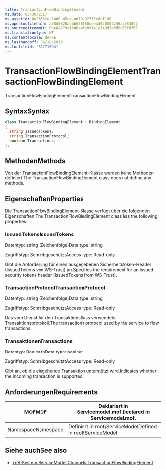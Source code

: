 ```yaml
---
title: TransactionFlowBindingElement
ms.date: 03/30/2017
ms.assetid: 0a9656fe-2400-45ca-ad79-92715c8cf190
ms.openlocfilehash: a58d5620abbb636480ceea3020552246ae284842
ms.sourcegitcommit: 0be8a279af6d8a43e03141e349d3efd5d35f8767
ms.translationtype: HT
ms.contentlocale: de-DE
ms.lasthandoff: 04/18/2019
ms.locfileid: "59771594"
---
```

# <a name="transactionflowbindingelement"></a><span data-ttu-id="37127-102">TransactionFlowBindingElement</span><span class="sxs-lookup"><span data-stu-id="37127-102">TransactionFlowBindingElement</span></span>
<span data-ttu-id="37127-103">TransactionFlowBindingElement</span><span class="sxs-lookup"><span data-stu-id="37127-103">TransactionFlowBindingElement</span></span>  
  
## <a name="syntax"></a><span data-ttu-id="37127-104">Syntax</span><span class="sxs-lookup"><span data-stu-id="37127-104">Syntax</span></span>  
  
```csharp
class TransactionFlowBindingElement : BindingElement  
{  
  string IssuedTokens;  
  string TransactionProtocol;  
  boolean Transactions;  
};  
```  
  
## <a name="methods"></a><span data-ttu-id="37127-105">Methoden</span><span class="sxs-lookup"><span data-stu-id="37127-105">Methods</span></span>  
 <span data-ttu-id="37127-106">Von der TransactionFlowBindingElement-Klasse werden keine Methoden definiert.</span><span class="sxs-lookup"><span data-stu-id="37127-106">The TransactionFlowBindingElement class does not define any methods.</span></span>  
  
## <a name="properties"></a><span data-ttu-id="37127-107">Eigenschaften</span><span class="sxs-lookup"><span data-stu-id="37127-107">Properties</span></span>  
 <span data-ttu-id="37127-108">Die TransactionFlowBindingElement-Klasse verfügt über die folgenden Eigenschaften:</span><span class="sxs-lookup"><span data-stu-id="37127-108">The TransactionFlowBindingElement class has the following properties:</span></span>  
  
### <a name="issuedtokens"></a><span data-ttu-id="37127-109">IssuedTokens</span><span class="sxs-lookup"><span data-stu-id="37127-109">IssuedTokens</span></span>  
 <span data-ttu-id="37127-110">Datentyp: string (Zeichenfolge)</span><span class="sxs-lookup"><span data-stu-id="37127-110">Data type: string</span></span>  
  
 <span data-ttu-id="37127-111">Zugriffstyp: Schreibgeschützt</span><span class="sxs-lookup"><span data-stu-id="37127-111">Access type: Read-only</span></span>  
  
 <span data-ttu-id="37127-112">Gibt die Anforderung für einen ausgegebenen Sicherheitstoken-Header (IssuedTokens von WS-Trust) an.</span><span class="sxs-lookup"><span data-stu-id="37127-112">Specifies the requirement for an issued security tokens header (IssuedTokens from WS-Trust).</span></span>  
  
### <a name="transactionprotocol"></a><span data-ttu-id="37127-113">TransactionProtocol</span><span class="sxs-lookup"><span data-stu-id="37127-113">TransactionProtocol</span></span>  
 <span data-ttu-id="37127-114">Datentyp: string (Zeichenfolge)</span><span class="sxs-lookup"><span data-stu-id="37127-114">Data type: string</span></span>  
  
 <span data-ttu-id="37127-115">Zugriffstyp: Schreibgeschützt</span><span class="sxs-lookup"><span data-stu-id="37127-115">Access type: Read-only</span></span>  
  
 <span data-ttu-id="37127-116">Das vom Dienst für den Transaktionsfluss verwendete Transaktionsprotokoll.</span><span class="sxs-lookup"><span data-stu-id="37127-116">The transactions protocol used by the service to flow transactions.</span></span>  
  
### <a name="transactions"></a><span data-ttu-id="37127-117">Transaktionen</span><span class="sxs-lookup"><span data-stu-id="37127-117">Transactions</span></span>  
 <span data-ttu-id="37127-118">Datentyp: Boolesch</span><span class="sxs-lookup"><span data-stu-id="37127-118">Data type: boolean</span></span>  
  
 <span data-ttu-id="37127-119">Zugriffstyp: Schreibgeschützt</span><span class="sxs-lookup"><span data-stu-id="37127-119">Access type: Read-only</span></span>  
  
 <span data-ttu-id="37127-120">Gibt an, ob die eingehende Transaktion unterstützt wird.</span><span class="sxs-lookup"><span data-stu-id="37127-120">Indicates whether the incoming transaction is supported.</span></span>  
  
## <a name="requirements"></a><span data-ttu-id="37127-121">Anforderungen</span><span class="sxs-lookup"><span data-stu-id="37127-121">Requirements</span></span>  
  
|<span data-ttu-id="37127-122">MOF</span><span class="sxs-lookup"><span data-stu-id="37127-122">MOF</span></span>|<span data-ttu-id="37127-123">Deklariert in Servicemodel.mof.</span><span class="sxs-lookup"><span data-stu-id="37127-123">Declared in Servicemodel.mof.</span></span>|  
|---------|-----------------------------------|  
|<span data-ttu-id="37127-124">Namespace</span><span class="sxs-lookup"><span data-stu-id="37127-124">Namespace</span></span>|<span data-ttu-id="37127-125">Definiert in root\ServiceModel</span><span class="sxs-lookup"><span data-stu-id="37127-125">Defined in root\ServiceModel</span></span>|  
  
## <a name="see-also"></a><span data-ttu-id="37127-126">Siehe auch</span><span class="sxs-lookup"><span data-stu-id="37127-126">See also</span></span>

- <xref:System.ServiceModel.Channels.TransactionFlowBindingElement>
